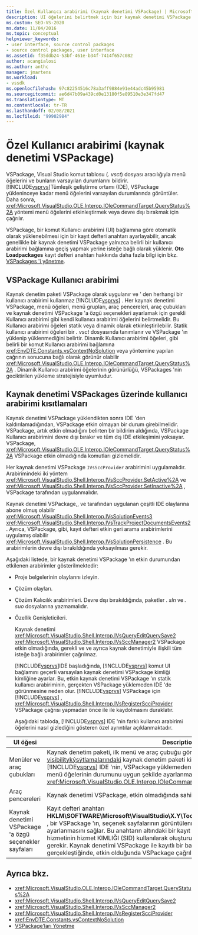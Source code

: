 ```yaml
---
title: Özel Kullanıcı arabirimi (kaynak denetimi VSPackage) | Microsoft Docs
description: UI öğelerini belirtmek için bir kaynak denetimi VSPackage kullanarak Visual Studio 'da özel kullanıcı arabirimi (UI) oluşturmayı öğrenin.
ms.custom: SEO-VS-2020
ms.date: 11/04/2016
ms.topic: conceptual
helpviewer_keywords:
- user interface, source control packages
- source control packages, user interface
ms.assetid: f35ddb24-53bf-461e-b34f-7414f657c082
author: acangialosi
ms.author: anthc
manager: jmartens
ms.workload:
- vssdk
ms.openlocfilehash: 97c82254516c78a3aff9884e91e44adc45b95981
ms.sourcegitcommit: ae6d47b09a439cd0e13180f5e89510e3e347fd47
ms.translationtype: MT
ms.contentlocale: tr-TR
ms.lasthandoff: 02/08/2021
ms.locfileid: "99902984"
---
```

# <a name="custom-user-interface-source-control-vspackage"></a>Özel Kullanıcı arabirimi (kaynak denetimi VSPackage)
VSPackage, Visual Studio komut tablosu (*. vsct*) dosyası aracılığıyla menü öğelerini ve bunların varsayılan durumlarını bildirir. [!INCLUDE[vsprvs](../../code-quality/includes/vsprvs_md.md)]Tümleşik geliştirme ortamı (IDE), VSPackage yükleninceye kadar menü öğelerini varsayılan durumlarında görüntüler. Daha sonra, <xref:Microsoft.VisualStudio.OLE.Interop.IOleCommandTarget.QueryStatus%2A> yöntemi menü öğelerini etkinleştirmek veya devre dışı bırakmak için çağrılır.

 VSPackage, bir komut Kullanıcı arabirimi (UI) bağlamına göre otomatik olarak yüklenebilmesi için bir kayıt defteri anahtarı ayarlayabilir, ancak genellikle bir kaynak denetimi VSPackage yalnızca belirli bir kullanıcı arabirimi bağlamına geçiş yapmak yerine isteğe bağlı olarak yüklenir. **Oto Loadpackages** kayıt defteri anahtarı hakkında daha fazla bilgi için bkz. [VSPackages 'i yönetme](../../extensibility/managing-vspackages.md).

## <a name="vspackage-ui"></a>VSPackage Kullanıcı arabirimi
 Kaynak denetim paketi VSPackage olarak uygulanır ve ' den herhangi bir kullanıcı arabirimi kullanmaz [!INCLUDE[vsprvs](../../code-quality/includes/vsprvs_md.md)] . Her kaynak denetimi VSPackage, menü öğeleri, menü grupları, araç pencereleri, araç çubukları ve kaynak denetimi VSPackage 'a özgü seçenekleri ayarlamak için gerekli Kullanıcı arabirimi gibi kendi kullanıcı arabirimi öğelerini belirtmelidir. Bu Kullanıcı arabirimi öğeleri statik veya dinamik olarak etkinleştirilebilir. Statik kullanıcı arabirimi öğeleri bir *. vsct* dosyasında tanımlanır ve VSPackage 'ın yüklenip yüklenmediğini belirtir. Dinamik Kullanıcı arabirimi öğeleri, gibi belirli bir komut Kullanıcı arabirimi bağlamına <xref:EnvDTE.Constants.vsContextNoSolution> veya yöntemine yapılan çağrının sonucuna bağlı olarak görünür olabilir <xref:Microsoft.VisualStudio.OLE.Interop.IOleCommandTarget.QueryStatus%2A> . Dinamik Kullanıcı arabirimi öğelerinin görünürlüğü, VSPackages 'nin geciktirilen yükleme stratejisiyle uyumludur.

## <a name="ui-constraints-on-source-control-vspackages"></a>Kaynak denetimi VSPackages üzerinde kullanıcı arabirimi kısıtlamaları
 Kaynak denetimi VSPackage yüklendikten sonra IDE 'den kaldırılamadığından, VSPackage etkin olmayan bir durum girebilmelidir. VSPackage, artık etkin olmadığını belirten bir bildirim aldığında, VSPackage Kullanıcı arabirimini devre dışı bırakır ve tüm dış IDE etkileşimini yoksayar. VSPackage, <xref:Microsoft.VisualStudio.OLE.Interop.IOleCommandTarget.QueryStatus%2A> VSPackage etkin olmadığında komutları gizlemelidir.

 Her kaynak denetimi VSPackage `IVsSccProvider` arabirimini uygulamalıdır. Arabirimindeki iki yöntem <xref:Microsoft.VisualStudio.Shell.Interop.IVsSccProvider.SetActive%2A> ve <xref:Microsoft.VisualStudio.Shell.Interop.IVsSccProvider.SetInactive%2A> , VSPackage tarafından uygulanmalıdır.

 Kaynak denetimi VSPackage,, ve tarafından uygulanan çeşitli IDE olaylarına abone olmuş olabilir <xref:Microsoft.VisualStudio.Shell.Interop.IVsSolutionEvents3> <xref:Microsoft.VisualStudio.Shell.Interop.IVsTrackProjectDocumentsEvents2> . Ayrıca, VSPackage, gibi, kayıt defteri etkin geri arama arabirimlerini uygulamış olabilir <xref:Microsoft.VisualStudio.Shell.Interop.IVsSolutionPersistence> . Bu arabirimlerin devre dışı bırakıldığında yoksayılması gerekir.

 Aşağıdaki listede, bir kaynak denetimi VSPackage 'ın etkin durumundan etkilenen arabirimler gösterilmektedir:

- Proje belgelerinin olaylarını izleyin.

- Çözüm olayları.

- Çözüm Kalıcılık arabirimleri. Devre dışı bırakıldığında, paketler *. sln* ve *. suo* dosyalarına yazmamalıdır.

- Özellik Genişleticileri.

  Kaynak denetimi <xref:Microsoft.VisualStudio.Shell.Interop.IVsQueryEditQuerySave2> <xref:Microsoft.VisualStudio.Shell.Interop.IVsSccManager2> VSPackage etkin olmadığında, gerekli ve ve ayrıca kaynak denetimiyle ilişkili tüm isteğe bağlı arabirimler çağrılmaz.

  [!INCLUDE[vsprvs](../../code-quality/includes/vsprvs_md.md)]IDE başladığında, [!INCLUDE[vsprvs](../../code-quality/includes/vsprvs_md.md)] komut UI bağlamını geçerli varsayılan kaynak denetimi VSPackage kimliği kimliğine ayarlar. Bu, etkin kaynak denetimi VSPackage 'ın statik kullanıcı arabiriminin, gerçekten VSPackage yüklemeden IDE 'de görünmesine neden olur. [!INCLUDE[vsprvs](../../code-quality/includes/vsprvs_md.md)] VSPackage için [!INCLUDE[vsprvs](../../code-quality/includes/vsprvs_md.md)] , <xref:Microsoft.VisualStudio.Shell.Interop.IVsRegisterScciProvider> VSPackage çağrısı yapmadan önce ile ile kaydolmasını duraklatır.

  Aşağıdaki tabloda, [!INCLUDE[vsprvs](../../code-quality/includes/vsprvs_md.md)] IDE 'nin farklı kullanıcı arabirimi öğelerini nasıl gizlediğini gösteren özel ayrıntılar açıklanmaktadır.

| UI öğesi | Description |
| - | - |
| Menüler ve araç çubukları | Kaynak denetim paketi, ilk menü ve araç çubuğu görünürlük durumlarını, *. vsct* dosyasının [visibilitykýsýtlamalarındaki](../../extensibility/visibilityconstraints-element.md) kaynak denetim paketi kimliğine ayarlamış olmalıdır. Bu, [!INCLUDE[vsprvs](../../code-quality/includes/vsprvs_md.md)] IDE 'nin, VSPackage yüklemeden ve yönteminin bir uygulamasını çağırarak menü öğelerinin durumunu uygun şekilde ayarlanmasını sağlar <xref:Microsoft.VisualStudio.OLE.Interop.IOleCommandTarget.QueryStatus%2A> . |
| Araç pencereleri | Kaynak denetimi VSPackage, etkin olmadığında sahip olduğu tüm araç pencerelerini gizler. |
| Kaynak denetimi VSPackage 'a özgü seçenekler sayfaları | Kayıt defteri anahtarı **HKLM\SOFTWARE\Microsoft\VisualStudio\X.Y\ToolsOptionsPages\VisibilityCmdUIContexts** , bir VSPackage 'ın, seçenek sayfalarının görüntülenmesini gerektirdiği bağlamların ayarlanmasını sağlar. Bu anahtarın altındaki bir kayıt defteri girişinin, kaynak denetimi hizmetinin hizmet KIMLIĞI (SID) kullanılarak oluşturulması ve DWORD değeri 1 olarak atanması gerekir. Kaynak denetimi VSPackage ile kayıtlı bir bağlamda bir kullanıcı arabirimi olayı her gerçekleştiğinde, etkin olduğunda VSPackage çağrılır. |

## <a name="see-also"></a>Ayrıca bkz.
- <xref:Microsoft.VisualStudio.OLE.Interop.IOleCommandTarget.QueryStatus%2A>
- <xref:Microsoft.VisualStudio.Shell.Interop.IVsQueryEditQuerySave2>
- <xref:Microsoft.VisualStudio.Shell.Interop.IVsSccManager2>
- <xref:Microsoft.VisualStudio.Shell.Interop.IVsRegisterScciProvider>
- <xref:EnvDTE.Constants.vsContextNoSolution>
- [VSPackage’ları Yönetme](../../extensibility/managing-vspackages.md)
